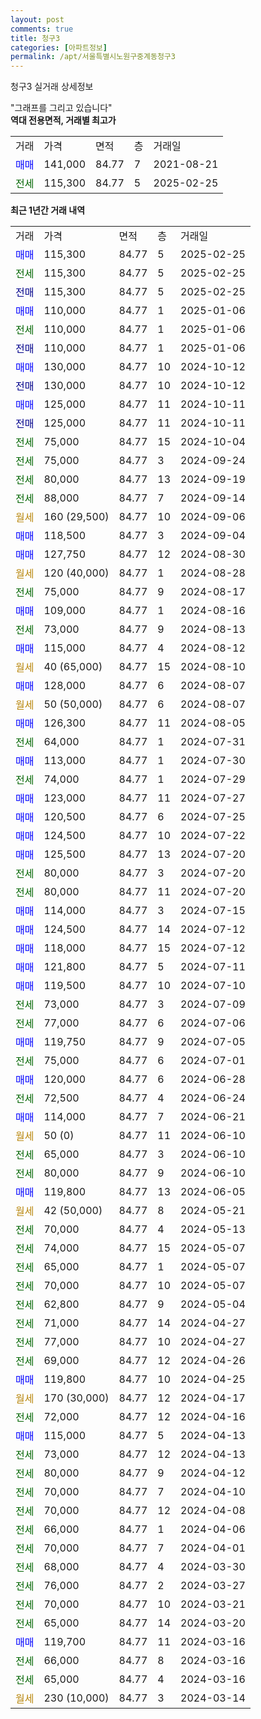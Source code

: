 ```yaml
---
layout: post
comments: true
title: 청구3
categories: [아파트정보]
permalink: /apt/서울특별시노원구중계동청구3
---
```


청구3 실거래 상세정보

<script type="text/javascript">
  google.charts.load('current', {'packages':['line', 'corechart']});
  google.charts.setOnLoadCallback(drawChart);

  function drawChart() {
    var data = new google.visualization.DataTable();
    data.addColumn('date', '거래일');
    data.addColumn('number', "매매");
    data.addColumn('number', "전세");
    data.addColumn('number', "전매");

    data.addRows([[new Date(Date.parse("2025-02-25")), 115300, null, null], [new Date(Date.parse("2025-02-25")), null, 115300, null], [new Date(Date.parse("2025-02-25")), null, null, 115300], [new Date(Date.parse("2025-01-06")), 110000, null, null], [new Date(Date.parse("2025-01-06")), null, 110000, null], [new Date(Date.parse("2025-01-06")), null, null, 110000], [new Date(Date.parse("2024-10-12")), 130000, null, null], [new Date(Date.parse("2024-10-12")), null, null, 130000], [new Date(Date.parse("2024-10-11")), 125000, null, null], [new Date(Date.parse("2024-10-11")), null, null, 125000], [new Date(Date.parse("2024-10-04")), null, 75000, null], [new Date(Date.parse("2024-09-24")), null, 75000, null], [new Date(Date.parse("2024-09-19")), null, 80000, null], [new Date(Date.parse("2024-09-14")), null, 88000, null], [new Date(Date.parse("2024-09-06")), null, null, null], [new Date(Date.parse("2024-09-04")), 118500, null, null], [new Date(Date.parse("2024-08-30")), 127750, null, null], [new Date(Date.parse("2024-08-28")), null, null, null], [new Date(Date.parse("2024-08-17")), null, 75000, null], [new Date(Date.parse("2024-08-16")), 109000, null, null], [new Date(Date.parse("2024-08-13")), null, 73000, null], [new Date(Date.parse("2024-08-12")), 115000, null, null], [new Date(Date.parse("2024-08-10")), null, null, null], [new Date(Date.parse("2024-08-07")), 128000, null, null], [new Date(Date.parse("2024-08-07")), null, null, null], [new Date(Date.parse("2024-08-05")), 126300, null, null], [new Date(Date.parse("2024-07-31")), null, 64000, null], [new Date(Date.parse("2024-07-30")), 113000, null, null], [new Date(Date.parse("2024-07-29")), null, 74000, null], [new Date(Date.parse("2024-07-27")), 123000, null, null], [new Date(Date.parse("2024-07-25")), 120500, null, null], [new Date(Date.parse("2024-07-22")), 124500, null, null], [new Date(Date.parse("2024-07-20")), 125500, null, null], [new Date(Date.parse("2024-07-20")), null, 80000, null], [new Date(Date.parse("2024-07-20")), null, 80000, null], [new Date(Date.parse("2024-07-15")), 114000, null, null], [new Date(Date.parse("2024-07-12")), 124500, null, null], [new Date(Date.parse("2024-07-12")), 118000, null, null], [new Date(Date.parse("2024-07-11")), 121800, null, null], [new Date(Date.parse("2024-07-10")), 119500, null, null], [new Date(Date.parse("2024-07-09")), null, 73000, null], [new Date(Date.parse("2024-07-06")), null, 77000, null], [new Date(Date.parse("2024-07-05")), 119750, null, null], [new Date(Date.parse("2024-07-01")), null, 75000, null], [new Date(Date.parse("2024-06-28")), 120000, null, null], [new Date(Date.parse("2024-06-24")), null, 72500, null], [new Date(Date.parse("2024-06-21")), 114000, null, null], [new Date(Date.parse("2024-06-10")), null, null, null], [new Date(Date.parse("2024-06-10")), null, 65000, null], [new Date(Date.parse("2024-06-10")), null, 80000, null], [new Date(Date.parse("2024-06-05")), 119800, null, null], [new Date(Date.parse("2024-05-21")), null, null, null], [new Date(Date.parse("2024-05-13")), null, 70000, null], [new Date(Date.parse("2024-05-07")), null, 74000, null], [new Date(Date.parse("2024-05-07")), null, 65000, null], [new Date(Date.parse("2024-05-07")), null, 70000, null], [new Date(Date.parse("2024-05-04")), null, 62800, null], [new Date(Date.parse("2024-04-27")), null, 71000, null], [new Date(Date.parse("2024-04-27")), null, 77000, null], [new Date(Date.parse("2024-04-26")), null, 69000, null], [new Date(Date.parse("2024-04-25")), 119800, null, null], [new Date(Date.parse("2024-04-17")), null, null, null], [new Date(Date.parse("2024-04-16")), null, 72000, null], [new Date(Date.parse("2024-04-13")), 115000, null, null], [new Date(Date.parse("2024-04-13")), null, 73000, null], [new Date(Date.parse("2024-04-12")), null, 80000, null], [new Date(Date.parse("2024-04-10")), null, 70000, null], [new Date(Date.parse("2024-04-08")), null, 70000, null], [new Date(Date.parse("2024-04-06")), null, 66000, null], [new Date(Date.parse("2024-04-01")), null, 70000, null], [new Date(Date.parse("2024-03-30")), null, 68000, null], [new Date(Date.parse("2024-03-27")), null, 76000, null], [new Date(Date.parse("2024-03-21")), null, 70000, null], [new Date(Date.parse("2024-03-20")), null, 65000, null], [new Date(Date.parse("2024-03-16")), 119700, null, null], [new Date(Date.parse("2024-03-16")), null, 66000, null], [new Date(Date.parse("2024-03-16")), null, 65000, null], [new Date(Date.parse("2024-03-14")), null, null, null]]);

    var options = {
      hAxis: {
        format: 'yyyy/MM/dd'
      },    
      lineWidth: 0,
      pointsVisible: true,    
      title: '최근 1년간 유형별 실거래가 분포',
      legend: { position: 'bottom' }
    };

    var formatter = new google.visualization.NumberFormat({pattern:'###,###'} );
    formatter.format(data, 1);
    formatter.format(data, 2);
    
    setTimeout(function() {
        var chart = new google.visualization.LineChart(document.getElementById('columnchart_material'));
        chart.draw(data, (options));
        document.getElementById('loading').style.display = 'none';
    }, 200);
  }
</script>


<div id="loading" style="z-index:20; display: block; margin-left: 0px">"그래프를 그리고 있습니다"</div>
<div id="columnchart_material" style="width: 95%; margin-left: 0px; display: block"></div>
<!-- contents start -->
<b>역대 전용면적, 거래별 최고가</b>
<table class="sortable">
    <tr>
      <td>거래</td>
      <td>가격</td>
      <td>면적</td>
      <td>층</td>
      <td>거래일</td>
    </tr>
        <tr>
          <td><a style="color: blue">매매</a></td>
          <td>141,000</td>
          <td>84.77</td>
          <td>7</td>
          <td>2021-08-21</td>
        </tr>        
        <tr>
              <td><a style="color: darkgreen">전세</a></td>
              <td>115,300</td>
              <td>84.77</td>
              <td>5</td>
              <td>2025-02-25</td>
            </tr>        
    
</table>

<b>최근 1년간 거래 내역</b>

<table class="sortable">
    <tr>
      <td>거래</td>
      <td>가격</td>
      <td>면적</td>
      <td>층</td>
      <td>거래일</td>
    </tr>
    <tr>
      <td><a style="color: blue">매매</a></td>
      <td>115,300</td>
      <td>84.77</td>
      <td>5</td>
      <td>2025-02-25</td>
    </tr>          <tr>
      <td><a style="color: darkgreen">전세</a></td>
      <td>115,300</td>
      <td>84.77</td>
      <td>5</td>
      <td>2025-02-25</td>
    </tr>          <tr>
      <td><a style="color: darkblue">전매</a></td>
      <td>115,300</td>
      <td>84.77</td>
      <td>5</td>
      <td>2025-02-25</td>
    </tr>          <tr>
      <td><a style="color: blue">매매</a></td>
      <td>110,000</td>
      <td>84.77</td>
      <td>1</td>
      <td>2025-01-06</td>
    </tr>          <tr>
      <td><a style="color: darkgreen">전세</a></td>
      <td>110,000</td>
      <td>84.77</td>
      <td>1</td>
      <td>2025-01-06</td>
    </tr>          <tr>
      <td><a style="color: darkblue">전매</a></td>
      <td>110,000</td>
      <td>84.77</td>
      <td>1</td>
      <td>2025-01-06</td>
    </tr>          <tr>
      <td><a style="color: blue">매매</a></td>
      <td>130,000</td>
      <td>84.77</td>
      <td>10</td>
      <td>2024-10-12</td>
    </tr>          <tr>
      <td><a style="color: darkblue">전매</a></td>
      <td>130,000</td>
      <td>84.77</td>
      <td>10</td>
      <td>2024-10-12</td>
    </tr>          <tr>
      <td><a style="color: blue">매매</a></td>
      <td>125,000</td>
      <td>84.77</td>
      <td>11</td>
      <td>2024-10-11</td>
    </tr>          <tr>
      <td><a style="color: darkblue">전매</a></td>
      <td>125,000</td>
      <td>84.77</td>
      <td>11</td>
      <td>2024-10-11</td>
    </tr>          <tr>
      <td><a style="color: darkgreen">전세</a></td>
      <td>75,000</td>
      <td>84.77</td>
      <td>15</td>
      <td>2024-10-04</td>
    </tr>          <tr>
      <td><a style="color: darkgreen">전세</a></td>
      <td>75,000</td>
      <td>84.77</td>
      <td>3</td>
      <td>2024-09-24</td>
    </tr>          <tr>
      <td><a style="color: darkgreen">전세</a></td>
      <td>80,000</td>
      <td>84.77</td>
      <td>13</td>
      <td>2024-09-19</td>
    </tr>          <tr>
      <td><a style="color: darkgreen">전세</a></td>
      <td>88,000</td>
      <td>84.77</td>
      <td>7</td>
      <td>2024-09-14</td>
    </tr>          <tr>
      <td><a style="color: darkgoldenrod">월세</a></td>
      <td>160 (29,500)</td>
      <td>84.77</td>
      <td>10</td>
      <td>2024-09-06</td>
    </tr>          <tr>
      <td><a style="color: blue">매매</a></td>
      <td>118,500</td>
      <td>84.77</td>
      <td>3</td>
      <td>2024-09-04</td>
    </tr>          <tr>
      <td><a style="color: blue">매매</a></td>
      <td>127,750</td>
      <td>84.77</td>
      <td>12</td>
      <td>2024-08-30</td>
    </tr>          <tr>
      <td><a style="color: darkgoldenrod">월세</a></td>
      <td>120 (40,000)</td>
      <td>84.77</td>
      <td>1</td>
      <td>2024-08-28</td>
    </tr>          <tr>
      <td><a style="color: darkgreen">전세</a></td>
      <td>75,000</td>
      <td>84.77</td>
      <td>9</td>
      <td>2024-08-17</td>
    </tr>          <tr>
      <td><a style="color: blue">매매</a></td>
      <td>109,000</td>
      <td>84.77</td>
      <td>1</td>
      <td>2024-08-16</td>
    </tr>          <tr>
      <td><a style="color: darkgreen">전세</a></td>
      <td>73,000</td>
      <td>84.77</td>
      <td>9</td>
      <td>2024-08-13</td>
    </tr>          <tr>
      <td><a style="color: blue">매매</a></td>
      <td>115,000</td>
      <td>84.77</td>
      <td>4</td>
      <td>2024-08-12</td>
    </tr>          <tr>
      <td><a style="color: darkgoldenrod">월세</a></td>
      <td>40 (65,000)</td>
      <td>84.77</td>
      <td>15</td>
      <td>2024-08-10</td>
    </tr>          <tr>
      <td><a style="color: blue">매매</a></td>
      <td>128,000</td>
      <td>84.77</td>
      <td>6</td>
      <td>2024-08-07</td>
    </tr>          <tr>
      <td><a style="color: darkgoldenrod">월세</a></td>
      <td>50 (50,000)</td>
      <td>84.77</td>
      <td>6</td>
      <td>2024-08-07</td>
    </tr>          <tr>
      <td><a style="color: blue">매매</a></td>
      <td>126,300</td>
      <td>84.77</td>
      <td>11</td>
      <td>2024-08-05</td>
    </tr>          <tr>
      <td><a style="color: darkgreen">전세</a></td>
      <td>64,000</td>
      <td>84.77</td>
      <td>1</td>
      <td>2024-07-31</td>
    </tr>          <tr>
      <td><a style="color: blue">매매</a></td>
      <td>113,000</td>
      <td>84.77</td>
      <td>1</td>
      <td>2024-07-30</td>
    </tr>          <tr>
      <td><a style="color: darkgreen">전세</a></td>
      <td>74,000</td>
      <td>84.77</td>
      <td>1</td>
      <td>2024-07-29</td>
    </tr>          <tr>
      <td><a style="color: blue">매매</a></td>
      <td>123,000</td>
      <td>84.77</td>
      <td>11</td>
      <td>2024-07-27</td>
    </tr>          <tr>
      <td><a style="color: blue">매매</a></td>
      <td>120,500</td>
      <td>84.77</td>
      <td>6</td>
      <td>2024-07-25</td>
    </tr>          <tr>
      <td><a style="color: blue">매매</a></td>
      <td>124,500</td>
      <td>84.77</td>
      <td>10</td>
      <td>2024-07-22</td>
    </tr>          <tr>
      <td><a style="color: blue">매매</a></td>
      <td>125,500</td>
      <td>84.77</td>
      <td>13</td>
      <td>2024-07-20</td>
    </tr>          <tr>
      <td><a style="color: darkgreen">전세</a></td>
      <td>80,000</td>
      <td>84.77</td>
      <td>3</td>
      <td>2024-07-20</td>
    </tr>          <tr>
      <td><a style="color: darkgreen">전세</a></td>
      <td>80,000</td>
      <td>84.77</td>
      <td>11</td>
      <td>2024-07-20</td>
    </tr>          <tr>
      <td><a style="color: blue">매매</a></td>
      <td>114,000</td>
      <td>84.77</td>
      <td>3</td>
      <td>2024-07-15</td>
    </tr>          <tr>
      <td><a style="color: blue">매매</a></td>
      <td>124,500</td>
      <td>84.77</td>
      <td>14</td>
      <td>2024-07-12</td>
    </tr>          <tr>
      <td><a style="color: blue">매매</a></td>
      <td>118,000</td>
      <td>84.77</td>
      <td>15</td>
      <td>2024-07-12</td>
    </tr>          <tr>
      <td><a style="color: blue">매매</a></td>
      <td>121,800</td>
      <td>84.77</td>
      <td>5</td>
      <td>2024-07-11</td>
    </tr>          <tr>
      <td><a style="color: blue">매매</a></td>
      <td>119,500</td>
      <td>84.77</td>
      <td>10</td>
      <td>2024-07-10</td>
    </tr>          <tr>
      <td><a style="color: darkgreen">전세</a></td>
      <td>73,000</td>
      <td>84.77</td>
      <td>3</td>
      <td>2024-07-09</td>
    </tr>          <tr>
      <td><a style="color: darkgreen">전세</a></td>
      <td>77,000</td>
      <td>84.77</td>
      <td>6</td>
      <td>2024-07-06</td>
    </tr>          <tr>
      <td><a style="color: blue">매매</a></td>
      <td>119,750</td>
      <td>84.77</td>
      <td>9</td>
      <td>2024-07-05</td>
    </tr>          <tr>
      <td><a style="color: darkgreen">전세</a></td>
      <td>75,000</td>
      <td>84.77</td>
      <td>6</td>
      <td>2024-07-01</td>
    </tr>          <tr>
      <td><a style="color: blue">매매</a></td>
      <td>120,000</td>
      <td>84.77</td>
      <td>6</td>
      <td>2024-06-28</td>
    </tr>          <tr>
      <td><a style="color: darkgreen">전세</a></td>
      <td>72,500</td>
      <td>84.77</td>
      <td>4</td>
      <td>2024-06-24</td>
    </tr>          <tr>
      <td><a style="color: blue">매매</a></td>
      <td>114,000</td>
      <td>84.77</td>
      <td>7</td>
      <td>2024-06-21</td>
    </tr>          <tr>
      <td><a style="color: darkgoldenrod">월세</a></td>
      <td>50 (0)</td>
      <td>84.77</td>
      <td>11</td>
      <td>2024-06-10</td>
    </tr>          <tr>
      <td><a style="color: darkgreen">전세</a></td>
      <td>65,000</td>
      <td>84.77</td>
      <td>3</td>
      <td>2024-06-10</td>
    </tr>          <tr>
      <td><a style="color: darkgreen">전세</a></td>
      <td>80,000</td>
      <td>84.77</td>
      <td>9</td>
      <td>2024-06-10</td>
    </tr>          <tr>
      <td><a style="color: blue">매매</a></td>
      <td>119,800</td>
      <td>84.77</td>
      <td>13</td>
      <td>2024-06-05</td>
    </tr>          <tr>
      <td><a style="color: darkgoldenrod">월세</a></td>
      <td>42 (50,000)</td>
      <td>84.77</td>
      <td>8</td>
      <td>2024-05-21</td>
    </tr>          <tr>
      <td><a style="color: darkgreen">전세</a></td>
      <td>70,000</td>
      <td>84.77</td>
      <td>4</td>
      <td>2024-05-13</td>
    </tr>          <tr>
      <td><a style="color: darkgreen">전세</a></td>
      <td>74,000</td>
      <td>84.77</td>
      <td>15</td>
      <td>2024-05-07</td>
    </tr>          <tr>
      <td><a style="color: darkgreen">전세</a></td>
      <td>65,000</td>
      <td>84.77</td>
      <td>1</td>
      <td>2024-05-07</td>
    </tr>          <tr>
      <td><a style="color: darkgreen">전세</a></td>
      <td>70,000</td>
      <td>84.77</td>
      <td>10</td>
      <td>2024-05-07</td>
    </tr>          <tr>
      <td><a style="color: darkgreen">전세</a></td>
      <td>62,800</td>
      <td>84.77</td>
      <td>9</td>
      <td>2024-05-04</td>
    </tr>          <tr>
      <td><a style="color: darkgreen">전세</a></td>
      <td>71,000</td>
      <td>84.77</td>
      <td>14</td>
      <td>2024-04-27</td>
    </tr>          <tr>
      <td><a style="color: darkgreen">전세</a></td>
      <td>77,000</td>
      <td>84.77</td>
      <td>10</td>
      <td>2024-04-27</td>
    </tr>          <tr>
      <td><a style="color: darkgreen">전세</a></td>
      <td>69,000</td>
      <td>84.77</td>
      <td>12</td>
      <td>2024-04-26</td>
    </tr>          <tr>
      <td><a style="color: blue">매매</a></td>
      <td>119,800</td>
      <td>84.77</td>
      <td>10</td>
      <td>2024-04-25</td>
    </tr>          <tr>
      <td><a style="color: darkgoldenrod">월세</a></td>
      <td>170 (30,000)</td>
      <td>84.77</td>
      <td>12</td>
      <td>2024-04-17</td>
    </tr>          <tr>
      <td><a style="color: darkgreen">전세</a></td>
      <td>72,000</td>
      <td>84.77</td>
      <td>12</td>
      <td>2024-04-16</td>
    </tr>          <tr>
      <td><a style="color: blue">매매</a></td>
      <td>115,000</td>
      <td>84.77</td>
      <td>5</td>
      <td>2024-04-13</td>
    </tr>          <tr>
      <td><a style="color: darkgreen">전세</a></td>
      <td>73,000</td>
      <td>84.77</td>
      <td>12</td>
      <td>2024-04-13</td>
    </tr>          <tr>
      <td><a style="color: darkgreen">전세</a></td>
      <td>80,000</td>
      <td>84.77</td>
      <td>9</td>
      <td>2024-04-12</td>
    </tr>          <tr>
      <td><a style="color: darkgreen">전세</a></td>
      <td>70,000</td>
      <td>84.77</td>
      <td>7</td>
      <td>2024-04-10</td>
    </tr>          <tr>
      <td><a style="color: darkgreen">전세</a></td>
      <td>70,000</td>
      <td>84.77</td>
      <td>12</td>
      <td>2024-04-08</td>
    </tr>          <tr>
      <td><a style="color: darkgreen">전세</a></td>
      <td>66,000</td>
      <td>84.77</td>
      <td>1</td>
      <td>2024-04-06</td>
    </tr>          <tr>
      <td><a style="color: darkgreen">전세</a></td>
      <td>70,000</td>
      <td>84.77</td>
      <td>7</td>
      <td>2024-04-01</td>
    </tr>          <tr>
      <td><a style="color: darkgreen">전세</a></td>
      <td>68,000</td>
      <td>84.77</td>
      <td>4</td>
      <td>2024-03-30</td>
    </tr>          <tr>
      <td><a style="color: darkgreen">전세</a></td>
      <td>76,000</td>
      <td>84.77</td>
      <td>2</td>
      <td>2024-03-27</td>
    </tr>          <tr>
      <td><a style="color: darkgreen">전세</a></td>
      <td>70,000</td>
      <td>84.77</td>
      <td>10</td>
      <td>2024-03-21</td>
    </tr>          <tr>
      <td><a style="color: darkgreen">전세</a></td>
      <td>65,000</td>
      <td>84.77</td>
      <td>14</td>
      <td>2024-03-20</td>
    </tr>          <tr>
      <td><a style="color: blue">매매</a></td>
      <td>119,700</td>
      <td>84.77</td>
      <td>11</td>
      <td>2024-03-16</td>
    </tr>          <tr>
      <td><a style="color: darkgreen">전세</a></td>
      <td>66,000</td>
      <td>84.77</td>
      <td>8</td>
      <td>2024-03-16</td>
    </tr>          <tr>
      <td><a style="color: darkgreen">전세</a></td>
      <td>65,000</td>
      <td>84.77</td>
      <td>4</td>
      <td>2024-03-16</td>
    </tr>          <tr>
      <td><a style="color: darkgoldenrod">월세</a></td>
      <td>230 (10,000)</td>
      <td>84.77</td>
      <td>3</td>
      <td>2024-03-14</td>
    </tr>      </table>
<!-- contents end -->    

